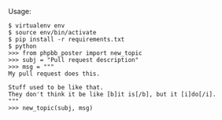Usage:

    $ virtualenv env
    $ source env/bin/activate
    $ pip install -r requirements.txt
    $ python
    >>> from phpbb_poster import new_topic
    >>> subj = "Pull request description"
    >>> msg = """
    My pull request does this.

    Stuff used to be like that.
    They don't think it be like [b]it is[/b], but it [i]do[/i].
    """
    >>> new_topic(subj, msg)
